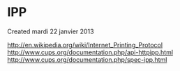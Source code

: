 # IPP
Created mardi 22 janvier 2013

<http://en.wikipedia.org/wiki/Internet_Printing_Protocol>
<http://www.cups.org/documentation.php/api-httpipp.html>
<http://www.cups.org/documentation.php/spec-ipp.html>

